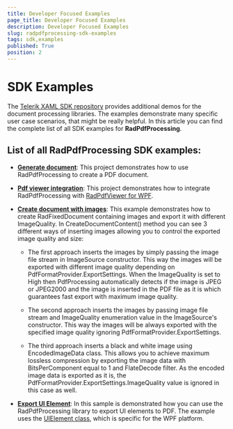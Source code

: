 ```yaml
---
title: Developer Focused Examples
page_title: Developer Focused Examples
description: Developer Focused Examples
slug: radpdfprocessing-sdk-examples
tags: sdk,examples
published: True
position: 2
---
```


# SDK Examples



The [Telerik XAML SDK repository](https://github.com/telerik/xaml-sdk/tree/master/) provides additional demos for the document processing libraries. The examples demonstrate many specific user case scenarios, that might be really helpful. In this article you can find the complete list of all SDK examples for __RadPdfProcessing__.
      

## List of all RadPdfProcessing SDK examples:

* [__Generate document__](https://github.com/telerik/xaml-sdk/tree/master/PdfProcessing/GenerateDocument): This project demonstrates how to use RadPdfProcessing to create a PDF document.
            

* [__Pdf viewer integration__](https://github.com/telerik/xaml-sdk/tree/master/PdfProcessing/PdfViewerIntegration): This project demonstrates how to integrate RadPdfProcessing with [RadPdfViewer for WPF](http://docs.telerik.com/devtools/wpf/controls/radpdfviewer/overview.html).

* [__Create document with images__](https://github.com/telerik/xaml-sdk/tree/master/PdfProcessing/CreateDocumentWithImages): This example demonstrates how to create RadFixedDocument containing images and export it with different ImageQuality. In CreateDocumentContent() method you can see 3 different ways of inserting images allowing you to control the exported image quality and size:
	* The first approach inserts the images by simply passing the image file stream in ImageSource constructor. This way the images will be exported with different image quality depending on PdfFormatProvider.ExportSettings. When the ImageQuality is set to High then PdfProcessing automatically detects if the image is JPEG or JPEG2000 and the image is inserted in the PDF file as it is which guarantees fast export with maximum image quality.
	
	* The second approach inserts the images by passing image file stream and ImageQuality enumeration value in the ImageSource's constructor. This way the images will be always exported with the specified image quality ignoring PdfFormatProvider.ExportSettings.
	
	* The third approach inserts a black and white image using EncodedImageData class. This allows you to achieve maximum lossless compression by exporting the image data with BitsPerComponent equal to 1 and FlateDecode filter. As the encoded image data is exported as it is, the PdfFormatProvider.ExportSettings.ImageQuality value is ignored in this case as well.
            
* [__Export UI Element__](https://github.com/telerik/xaml-sdk/tree/master/PdfProcessing/ExportUIElement): ﻿In this sample is demonstrated how you can use the RadPdfProcessing library to export UI elements to PDF. The example uses the [UIElement class](https://msdn.microsoft.com/en-us/library/system.windows.uielement(v=vs.110).aspx), which is specific for the WPF platform. 
